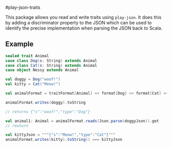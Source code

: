 #play-json-traits

This package allows you read and write traits using `play-json`. It does this
by adding a discriminator property to the JSON which can be used to identify
the precise implementation when parsing the JSON back to Scala.

## Example

```scala
sealed trait Animal
case class Dog(s: String) extends Animal
case class Cat(s: String) extends Animal
case object Nessy extends Animal

val doggy = Dog("woof!")
val kitty = Cat("Meow!")

val animalFormat = traitFormat[Animal] << format[Dog] << format[Cat] << caseObjectFormat(Nessy)

animalFormat.writes(doggy).toString

// returns {"s":"woof!","type":"Dog"}

val animal1: Animal = animalFormat.reads(Json.parse(doggyJson)).get
// reuturn

val kittyJson = """{"s":"Meow!","type":"Cat"}"""
animalFormat.writes(kitty).toString() === kittyJson

```